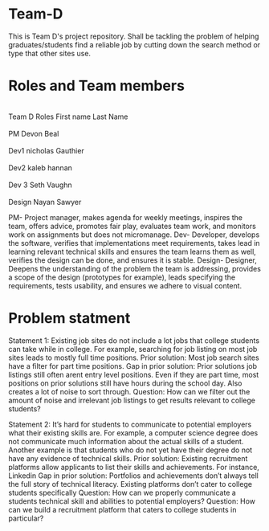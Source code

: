# Team-D
This is Team D's project repository. Shall be tackling the problem of helping graduates/students find a reliable job by cutting down the search method or type that other sites use.

# Roles and Team members
<br> Team D Roles    First name    Last Name </br> 
 <br>   PM            Devon        Beal    </br> 
 <br>    Dev1          nicholas     Gauthier    </br> 
  <br>   Dev2          kaleb        hannan    </br> 
  <br>   Dev 3         Seth         Vaughn    </br> 
  <br>   Design        Nayan        Sawyer    </br> 

   PM- Project manager, makes agenda for weekly meetings,  inspires the team, offers advice, promotes fair play, evaluates team work, and monitors work on assignments but does not micromanage.
  Dev- Developer, develops the software, verifies that implementations  meet requirements, takes lead in learning relevant technical skills and ensures the team learns them as well, verifies the design can be done, and ensures it is stable.
  Design- Designer, Deepens the understanding of the problem the team is addressing, provides a scope of the design (prototypes for example), leads specifying the requirements, tests usability, and ensures we adhere to visual content. 


# Problem statment

Statement 1: Existing job sites do not include a lot jobs that college students can take while in college.
For example, searching for job listing on most job sites leads to mostly full time positions.
Prior solution: Most job search sites have a filter for part time positions.
Gap in prior solution: 
Prior solutions job listings still often arent entry level positions. 
Even if they are part time, most positions on prior solutions still have hours during the school day. 
Also creates a lot of noise to sort through.
Question: How can we filter out the amount of noise and irrelevant job listings to get results relevant to college students?


Statement 2: It’s hard for students to communicate to potential employers what their existing skills are.
For example, a computer science degree does not communicate much information about the actual skills of a student.
Another example is that students who do not yet have their degree do not have any evidence of technical skills.
Prior solution: Existing recruitment platforms allow applicants to list their skills and achievements. For instance, Linkedin
Gap in prior solution:
Portfolios and achievements don’t always tell the full story of technical literacy.
Existing platforms don’t cater to college students specifically
Question: How can we properly communicate a students technical skill and abilities to potential employers?
Question: How can we build a recruitment platform that caters to college students in particular?
